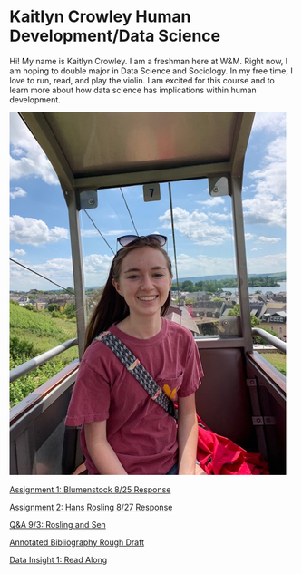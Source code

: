 # Kaitlyn Crowley Human Development/Data Science

Hi!  My name is Kaitlyn Crowley.  I am a freshman here at W&M.  Right now, I am hoping to double major in Data Science and Sociology.  In my free time, I love to run, read, and play the violin.  I am excited for this course and to learn more about how data science has implications within human development.

![](CrowleyImage.jpg)

[Assignment 1: Blumenstock 8/25 Response](blumenstock.md)

[Assignment 2: Hans Rosling 8/27 Response](hansrosling.md)

[Q&A 9/3: Rosling and Sen](rosling&senQ&A.md)

[Annotated Bibliography Rough Draft](annotatedbib.md)

[Data Insight 1: Read Along](data_insight_1.md)
